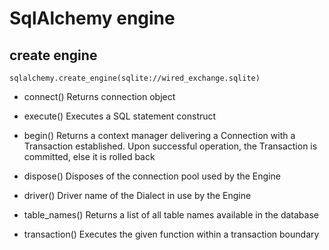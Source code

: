 # SqlAlchemy engine

## create engine
```sqlalchemy.create_engine(sqlite://wired_exchange.sqlite)```

- connect()
Returns connection object

- execute()
Executes a SQL statement construct

- begin()
Returns a context manager delivering a Connection with a Transaction established. Upon successful operation, the Transaction is committed, else it is rolled back

- dispose()
Disposes of the connection pool used by the Engine
	
- driver()
Driver name of the Dialect in use by the Engine

- table_names()
Returns a list of all table names available in the database

- transaction()
Executes the given function within a transaction boundary